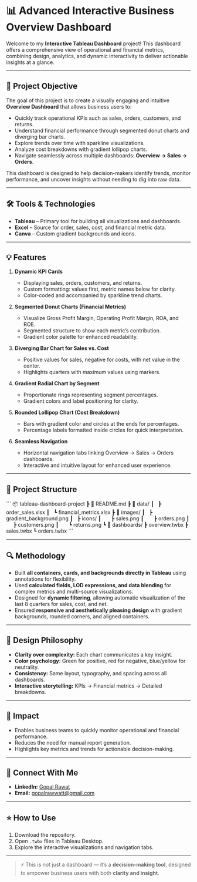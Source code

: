 # 📊 Advanced Interactive Business Overview Dashboard

Welcome to my **Interactive Tableau Dashboard** project! This dashboard offers a comprehensive view of operational and financial metrics, combining design, analytics, and dynamic interactivity to deliver actionable insights at a glance.

---

## 🎯 Project Objective

The goal of this project is to create a visually engaging and intuitive **Overview Dashboard** that allows business users to:

- Quickly track operational KPIs such as sales, orders, customers, and returns.
- Understand financial performance through segmented donut charts and diverging bar charts.
- Explore trends over time with sparkline visualizations.
- Analyze cost breakdowns with gradient lollipop charts.
- Navigate seamlessly across multiple dashboards: **Overview → Sales → Orders**.

This dashboard is designed to help decision-makers identify trends, monitor performance, and uncover insights without needing to dig into raw data.

---

## 🛠️ Tools & Technologies

- **Tableau** – Primary tool for building all visualizations and dashboards.  
- **Excel** – Source for order, sales, cost, and financial metric data.  
- **Canva** – Custom gradient backgrounds and icons.  

---

## 💡 Features

1. **Dynamic KPI Cards**  
   - Displaying sales, orders, customers, and returns.
   - Custom formatting: values first, metric names below for clarity.
   - Color-coded and accompanied by sparkline trend charts.

2. **Segmented Donut Charts (Financial Metrics)**  
   - Visualize Gross Profit Margin, Operating Profit Margin, ROA, and ROE.
   - Segmented structure to show each metric’s contribution.
   - Gradient color palette for enhanced readability.

3. **Diverging Bar Chart for Sales vs. Cost**  
   - Positive values for sales, negative for costs, with net value in the center.
   - Highlights quarters with maximum values using markers.

4. **Gradient Radial Chart by Segment**  
   - Proportionate rings representing segment percentages.
   - Gradient colors and label positioning for clarity.

5. **Rounded Lollipop Chart (Cost Breakdown)**  
   - Bars with gradient color and circles at the ends for percentages.
   - Percentage labels formatted inside circles for quick interpretation.

6. **Seamless Navigation**  
   - Horizontal navigation tabs linking Overview → Sales → Orders dashboards.
   - Interactive and intuitive layout for enhanced user experience.

---

## 📂 Project Structure

\`\`\`
📦 tableau-dashboard-project
┣ 📜 README.md
┣ 📂 data/
┃   ┣ order_sales.xlsx
┃   ┗ financial_metrics.xlsx
┣ 📂 images/
┃   ┣ gradient_background.png
┃   ┣ icons/
┃       ┣ sales.png
┃       ┣ orders.png
┃       ┣ customers.png
┃       ┗ returns.png
┗ 📂 dashboards/
  ┣ overview.twbx
  ┣ sales.twbx
  ┗ orders.twbx
\`\`\`

---

## 🔍 Methodology

- Built **all containers, cards, and backgrounds directly in Tableau** using annotations for flexibility.  
- Used **calculated fields, LOD expressions, and data blending** for complex metrics and multi-source visualizations.  
- Designed for **dynamic filtering**, allowing automatic visualization of the last 8 quarters for sales, cost, and net.  
- Ensured **responsive and aesthetically pleasing design** with gradient backgrounds, rounded corners, and aligned containers.

---

## 🎨 Design Philosophy

- **Clarity over complexity:** Each chart communicates a key insight.  
- **Color psychology:** Green for positive, red for negative, blue/yellow for neutrality.  
- **Consistency:** Same layout, typography, and spacing across all dashboards.  
- **Interactive storytelling:** KPIs → Financial metrics → Detailed breakdowns.

---

## 🚀 Impact

- Enables business teams to quickly monitor operational and financial performance.  
- Reduces the need for manual report generation.  
- Highlights key metrics and trends for actionable decision-making.  

---

## 🔗 Connect With Me

- **LinkedIn:** [Gopal Rawat](https://www.linkedin.com/in/gopalrawat/)  
- **Email:** gopalrawwatt@gmail.com  

---

## ⭐ How to Use

1. Download the repository.  
2. Open `.twbx` files in Tableau Desktop.  
3. Explore the interactive visualizations and navigation tabs.  

---

> ⚡ This is not just a dashboard — it’s a **decision-making tool**, designed to empower business users with both **clarity and insight**.

